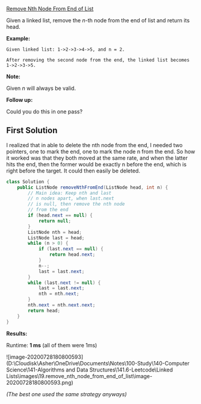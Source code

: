 [Remove Nth Node From End of List](https://leetcode.com/explore/learn/card/linked-list/214/two-pointer-technique/1296/)

Given a linked list, remove the *n*-th node from the end of list and return its head.

**Example:**

```
Given linked list: 1->2->3->4->5, and n = 2.

After removing the second node from the end, the linked list becomes 1->2->3->5.
```

**Note:**

Given *n* will always be valid.

**Follow up:**

Could you do this in one pass?

## First Solution

I realized that in able to delete the nth node from the end, I needed two pointers, one to mark the end, one to mark the node n from the end. So how it worked was that they both moved at the same rate, and when the latter hits the end, then the former would be exactly n before the end, which is right before the target. It could then easily be deleted.

```java
class Solution {
    public ListNode removeNthFromEnd(ListNode head, int n) {
        // Main idea: Keep nth and last
        // n nodes apart, when last.next
        // is null, then remove the nth node
        // from the end
        if (head.next == null) {
            return null;
        }
        ListNode nth = head;
        ListNode last = head;
        while (n > 0) {
            if (last.next == null) {
                return head.next;
            }
            n--;
            last = last.next;
        }
        while (last.next != null) {
            last = last.next;
            nth = nth.next;
        }
        nth.next = nth.next.next;
        return head;
    }
}
```

**Results:**

Runtime: **1 ms** (all of them were 1ms)

![image-20200728180800593](D:\Cloudisk\Asher\OneDrive\Documents\Notes\100-Study\140-Computer Science\141-Algorithms and Data Structures\141.6-Leetcode\Linked Lists\images\19.remove_nth_node_from_end_of_list\image-20200728180800593.png)

*(The best one used the same strategy anyways)*